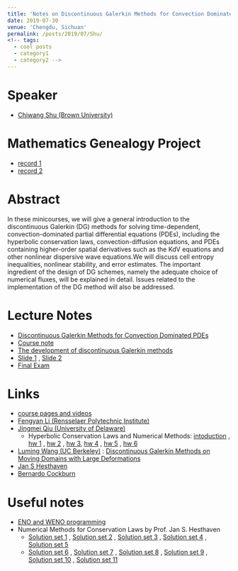 ```yaml
---
title: 'Notes on Discontinuous Galerkin Methods for Convection Dominated PDEs'
date: 2019-07-30
venue: 'Chengdu, Sichuan'
permalink: /posts/2019/07/Shu/
<!-- tags:
  - cool posts
  - category1
  - category2 -->
---
```



# Speaker
* [Chiwang Shu (Brown University)](http://www.dam.brown.edu/people/shu/)

# Mathematics Genealogy Project
* [record 1](https://www.genealogy.math.ndsu.nodak.edu/id.php?id=41532&fChrono=1)
* [record 2](http://www.dam.brown.edu/people/shu/student.html)
   
# Abstract
In these minicourses, we will give a general introduction to the discontinuous Galerkin (DG) methods for solving time-dependent, 
convection-dominated partial differential equations (PDEs), including the hyperbolic conservation laws, convection-diffusion equations, 
and PDEs containing higher-order spatial derivatives such as the KdV equations and other nonlinear dispersive wave equations.We will discuss cell entropy inequalities, 
nonlinear stability, and error estimates. The important ingredient of the design of DG schemes, namely the adequate choice of numerical fluxes, 
will be explained in detail. Issues related to the implementation of the DG method will also be addressed. 

# Lecture Notes 
* [Discontinuous Galerkin Methods for Convection Dominated PDEs](http://1223steven.github.io/files/summer-school/DG_shu.pdf)
* [Course note](http://1223steven.github.io/files/summer-school/DG_full_note.pdf)
* [The development of discontinuous Galerkin methods](http://1223steven.github.io/files/summer-school/1662.pdf)
* [Slide 1](http://1223steven.github.io/files/summer-school/0538shu.pdf) , [Slide 2](http://1223steven.github.io/files/summer-school/GSS_Presentation_11_4_2016.pdf) 
* [Final Exam](http://1223steven.github.io/files/summer-school/test_DG.pdf)

# Links
* [course pages and videos](https://tianyuan.scu.edu.cn/portal/article/index/id/368/pid/15/cid/5.html)
* [Fengyan Li (Rensselaer Polytechnic Institute)](http://homepages.rpi.edu/~lif/)
* [Jingmei Qiu (University of Delaware)](http://www.math.udel.edu/~jingqiu/)
  * Hyperbolic Conservation Laws and Numerical Methods: [intoduction](http://1223steven.github.io/files/summer-school/intro.pdf) , [hw 1](http://1223steven.github.io/files/summer-school/hw1.pdf) ,
  [hw 2](http://1223steven.github.io/files/summer-school/hw2.pdf) , [hw 3](http://1223steven.github.io/files/summer-school/hw3.pdf), [hw 4](http://1223steven.github.io/files/summer-school/hw4.pdf) ,
  [hw 5](http://1223steven.github.io/files/summer-school/hw5.pdf) , [hw 6](http://1223steven.github.io/files/summer-school/hw6.pdf)
* [Luming Wang (UC Berkeley)](https://scholar.google.com/citations?user=cbnZAFgAAAAJ&hl=en) : [Discontinuous Galerkin Methods on Moving Domains with Large Deformations](http://1223steven.github.io/files/summer-school/wang_luming_dissertation.pdf)
* [Jan S Hesthaven](http://www.cfm.brown.edu/people/jansh/)
* [Bernardo Cockburn](http://www-users.math.umn.edu/~bcockbur/)

# Useful notes
* [ENO and WENO programming](http://1223steven.github.io/files/summer-school/ENO_WENO.pdf)
* Numerical Methods for Conservation Laws by Prof. Jan S. Hesthaven
  * [Solution set 1](http://1223steven.github.io/files/summer-school/MATH459_Sol1.pdf) , [Solution set 2](http://1223steven.github.io/files/summer-school/MATH459_Sol2.pdf) ,
  [Solution set 3](http://1223steven.github.io/files/summer-school/MATH459_Sol3.pdf) , [Solution set 4](http://1223steven.github.io/files/summer-school/MATH459_Sol4.pdf) ,
  [Solution set 5](http://1223steven.github.io/files/summer-school/MATH459_Sol5.pdf)
  * [Solution set 6](http://1223steven.github.io/files/summer-school/MATH459_Sol6.pdf) , [Solution set 7](http://1223steven.github.io/files/summer-school/MATH459_Sol7.pdf) ,
  [Solution set 8](http://1223steven.github.io/files/summer-school/MATH459_Sol8.pdf) , [Solution set 9](http://1223steven.github.io/files/summer-school/MATH459_Sol9.pdf) ,
  [Solution set 10](http://1223steven.github.io/files/summer-school/MATH459_Sol10.pdf) , [Solution set 11](http://1223steven.github.io/files/summer-school/MATH459_Sol11.pdf)

